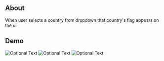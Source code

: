 ## About

When user selects a country from dropdown that country's flag appears on the ui


## Demo
![Optional Text](../main/src/img/Bangladesh.png)
![Optional Text](../main/src/img/Canada.png)
![Optional Text](../main/src/img/Germany.png)